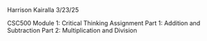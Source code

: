 Harrison Kairalla
3/23/25

CSC500 Module 1: Critical Thinking Assignment
Part 1: Addition and Subtraction
Part 2: Multiplication and Division
